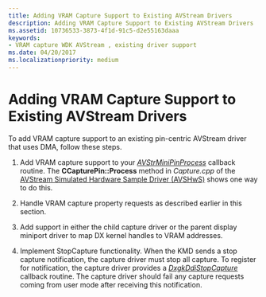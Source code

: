 ```yaml
---
title: Adding VRAM Capture Support to Existing AVStream Drivers
description: Adding VRAM Capture Support to Existing AVStream Drivers
ms.assetid: 10736533-3873-4f1d-91c5-d2e55163daaa
keywords:
- VRAM capture WDK AVStream , existing driver support
ms.date: 04/20/2017
ms.localizationpriority: medium
---
```


# Adding VRAM Capture Support to Existing AVStream Drivers


To add VRAM capture support to an existing pin-centric AVStream driver that uses DMA, follow these steps.

1.  Add VRAM capture support to your [*AVStrMiniPinProcess*](https://docs.microsoft.com/windows-hardware/drivers/ddi/ks/nc-ks-pfnkspin) callback routine. The **CCapturePin::Process** method in *Capture.cpp* of the [AVStream Simulated Hardware Sample Driver (AVSHwS)](https://go.microsoft.com/fwlink/p/?linkid=256083) shows one way to do this.

2.  Handle VRAM capture property requests as described earlier in this section.

3.  Add support in either the child capture driver or the parent display miniport driver to map DX kernel handles to VRAM addresses.

4.  Implement StopCapture functionality. When the KMD sends a stop capture notification, the capture driver must stop all capture. To register for notification, the capture driver provides a [*DxgkDdiStopCapture*](https://docs.microsoft.com/windows-hardware/drivers/ddi/d3dkmddi/nc-d3dkmddi-dxgkddi_stopcapture) callback routine. The capture driver should fail any capture requests coming from user mode after receiving this notification.

 

 




